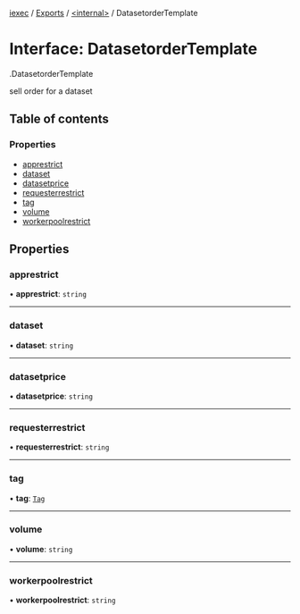 [iexec](../README.md) / [Exports](../modules.md) / [<internal\>](../modules/internal_.md) / DatasetorderTemplate

# Interface: DatasetorderTemplate

[<internal>](../modules/internal_.md).DatasetorderTemplate

sell order for a dataset

## Table of contents

### Properties

- [apprestrict](internal_.DatasetorderTemplate.md#apprestrict)
- [dataset](internal_.DatasetorderTemplate.md#dataset)
- [datasetprice](internal_.DatasetorderTemplate.md#datasetprice)
- [requesterrestrict](internal_.DatasetorderTemplate.md#requesterrestrict)
- [tag](internal_.DatasetorderTemplate.md#tag)
- [volume](internal_.DatasetorderTemplate.md#volume)
- [workerpoolrestrict](internal_.DatasetorderTemplate.md#workerpoolrestrict)

## Properties

### apprestrict

• **apprestrict**: `string`

___

### dataset

• **dataset**: `string`

___

### datasetprice

• **datasetprice**: `string`

___

### requesterrestrict

• **requesterrestrict**: `string`

___

### tag

• **tag**: [`Tag`](../modules/internal_.md#tag)

___

### volume

• **volume**: `string`

___

### workerpoolrestrict

• **workerpoolrestrict**: `string`

